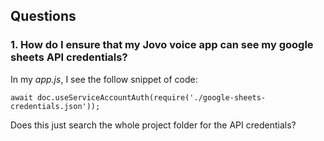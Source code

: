 ## Questions

### 1. How do I ensure that my Jovo voice app can see my google sheets API credentials?

In my _app.js_, I see the follow snippet of code:

`await doc.useServiceAccountAuth(require('./google-sheets-credentials.json')); `

Does this just search the whole project folder for the API credentials?
